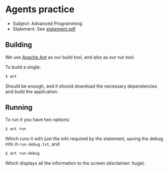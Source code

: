 # Agents practice

 * Subject: Advanced Programming
 * Statement: See [statement.pdf][statement]

## Building

We use [Apache Ant](https://ant.apache.org) as our build tool, and also as our
run tool.

To build a single:

```sh
$ ant
```

Should be enough, and it should download the necessary dependencies and build
the application.

## Running

To run it you have two options:

```sh
$ ant run
```

Which runs it with just the info required by the statement, saving the debug
info in `run-debug.txt`, and

```sh
$ ant run-debug
```

Which displays all the information to the screen (disclaimer: huge).

[statement]: statement.pdf

